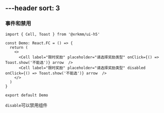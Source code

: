 ---header
sort: 3
---

### 事件和禁用

```tsx
import { Cell, Toast } from '@xrkmm/ui-h5'

const Demo: React.FC = () => {
  return (
    <>
      <Cell label="限时奖励" placeholder="请选择奖励类型" onClick={() => Toast.show('不能选')} arrow  />
      <Cell label="限时奖励" placeholder="请选择奖励类型" disabled onClick={() => Toast.show('不能选')} arrow  />
    </>
  )
}

export default Demo
```
`disable`可以禁用组件

